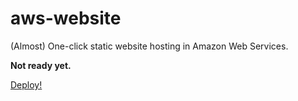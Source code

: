 # aws-website

(Almost) One-click static website hosting in Amazon Web Services.

**Not ready yet.**

[Deploy!](https://console.aws.amazon.com/cloudformation/home?region=us-east-1#/stacks/create/review?templateURL=https://cariad.s3.eu-west-2.amazonaws.com/aws-website/latest.cf.yml)
